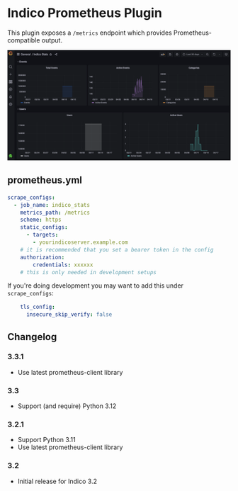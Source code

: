# Indico Prometheus Plugin

This plugin exposes a `/metrics` endpoint which provides Prometheus-compatible output.

![](https://raw.githubusercontent.com/indico/indico-plugins/master/prometheus/screenshot.png)

## prometheus.yml
```yaml
scrape_configs:
  - job_name: indico_stats
    metrics_path: /metrics
    scheme: https
    static_configs:
      - targets:
        - yourindicoserver.example.com
    # it is recommended that you set a bearer token in the config
    authorization:
        credentials: xxxxxx
    # this is only needed in development setups
```

If you're doing development you may want to add this under `scrape_configs`:
```yaml
    tls_config:
      insecure_skip_verify: false
```

## Changelog

### 3.3.1

- Use latest prometheus-client library

### 3.3

- Support (and require) Python 3.12

### 3.2.1

- Support Python 3.11
- Use latest prometheus-client library

### 3.2

- Initial release for Indico 3.2
